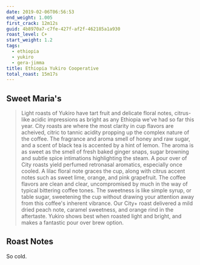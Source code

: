 ```yaml
--- 
date: 2019-02-06T06:56:53
end_weight: 1.005
first_crack: 12m12s
guid: 4b8970a7-c7fe-427f-af2f-462185a1a930
roast_level: C+
start_weight: 1.2
tags: 
  - ethiopia
  - yukiro
  - gera-jimma
title: Ethiopia Yukiro Cooperative
total_roast: 15m17s
---
```


## Sweet Maria's

> Light roasts of Yukiro have tart fruit and delicate floral notes, citrus-like
> acidic impressions as bright as any Ethiopia we've had so far this year. City
> roasts are where the most clarity in cup flavors are acheived, citric to
> tannic acidity propping up the complex nature of the coffee. The fragrance and
> aroma smell of honey and raw sugar, and a scent of black tea is accented by a
> hint of lemon. The aroma is as sweet as the smell of fresh baked ginger snaps,
> sugar browning and subtle spice intimations highlighting the steam. A pour
> over of City roasts yield perfumed retronasal aromatics, especially once
> cooled. A lilac floral note graces the cup, along with citrus accent notes
> such as sweet lime, orange, and pink grapefruit. The coffee flavors are clean
> and clear, uncompromised by much in the way of typical bittering coffee tones.
> The sweetness is like simple syrup, or table sugar, sweetening the cup without
> drawing your attention away from this coffee's inherent vibrance. Our City+
> roast delivered a mild dried peach note, caramel sweetness, and orange rind in
> the aftertaste. Yukiro shows best when roasted light and bright, and makes a
> fantastic pour over brew option.

## Roast Notes

So cold.
